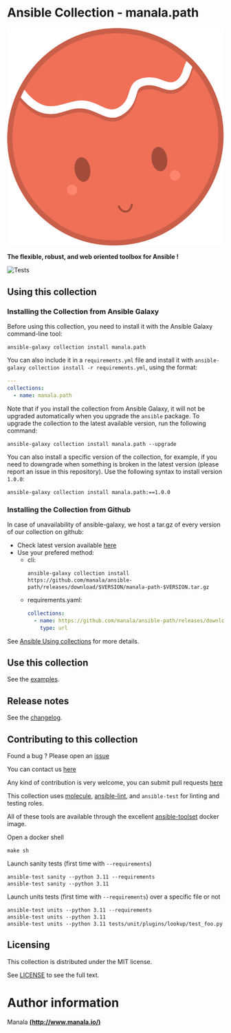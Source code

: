 # Ansible Collection - manala.path

[![homepage][image]][url]

[image]: https://raw.githubusercontent.com/manala/resources/main/logo.svg
[url]: https://www.manala.io/ "manala.io"

**The flexible, robust, and web oriented toolbox for Ansible !**

![Tests](https://img.shields.io/github/checks-status/manala/ansible-path/main)

## Using this collection

### Installing the Collection from Ansible Galaxy

Before using this collection, you need to install it with the Ansible Galaxy command-line tool:
```shell
ansible-galaxy collection install manala.path
```

You can also include it in a `requirements.yml` file and install it with `ansible-galaxy collection install -r requirements.yml`, using the format:
```yaml
---
collections:
  - name: manala.path
```

Note that if you install the collection from Ansible Galaxy, it will not be upgraded automatically when you upgrade the `ansible` package. To upgrade the collection to the latest available version, run the following command:
```shell
ansible-galaxy collection install manala.path --upgrade
```

You can also install a specific version of the collection, for example, if you need to downgrade when something is broken in the latest version (please report an issue in this repository). Use the following syntax to install version `1.0.0`:

```shell
ansible-galaxy collection install manala.path:==1.0.0
```

### Installing the Collection from Github

In case of unavailability of ansible-galaxy, we host a tar.gz of every version of our collection on github:
  - Check latest version available [here](https://github.com/manala/ansible-path/releases)
  - Use your prefered method:
    - cli:
      ```shell
      ansible-galaxy collection install https://github.com/manala/ansible-path/releases/download/$VERSION/manala-path-$VERSION.tar.gz
      ```
    - requirements.yaml:
      ```yaml
      collections:
        - name: https://github.com/manala/ansible-path/releases/download/$VERSION/manala-roles-$VERSION.tar.gz
          type: url
      ```

See [Ansible Using collections](https://docs.ansible.com/ansible/devel/user_guide/collections_using.html) for more details.

## Use this collection

See the [examples](examples).

## Release notes

See the [changelog](https://github.com/manala/ansible-path/blob/main/CHANGELOG.md).

## Contributing to this collection

Found a bug ? Please open an [issue](https://github.com/manala/ansible-path/issues)

You can contact us [here](manala-io.slack.com)

Any kind of contribution is very welcome, you can submit pull requests [here](https://github.com/manala/ansible-roles/pulls)

This collection uses [molecule](https://github.com/ansible-community/molecule), [ansible-lint](https://github.com/ansible-community/ansible-lint), and `ansible-test` for linting and testing roles.

All of these tools are available through the excellent [ansible-toolset](https://github.com/ansible-community/toolset) docker image.

Open a docker shell
```shell
make sh
```

Launch sanity tests (first time with `--requirements`)
```shell
ansible-test sanity --python 3.11 --requirements
ansible-test sanity --python 3.11
```

Launch units tests (first time with `--requirements`) over a specific file or not
```shell
ansible-test units --python 3.11 --requirements
ansible-test units --python 3.11
ansible-test units --python 3.11 tests/unit/plugins/lookup/test_foo.py
```

## Licensing

This collection is distributed under the MIT license.

See [LICENSE](https://opensource.org/licenses/MIT) to see the full text.

# Author information

Manala [**(http://www.manala.io/)**](http://www.manala.io)
